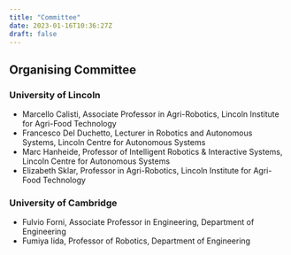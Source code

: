 ```yaml
---
title: "Committee"
date: 2023-01-16T10:36:27Z
draft: false
---
```


## Organising Committee

### University of Lincoln

- Marcello Calisti, Associate Professor in Agri-Robotics, Lincoln Institute for Agri-Food Technology
- Francesco Del Duchetto, Lecturer in Robotics and Autonomous Systems, Lincoln Centre for Autonomous Systems
- Marc Hanheide, Professor of Intelligent Robotics & Interactive Systems, Lincoln Centre for Autonomous Systems
- Elizabeth Sklar, Professor in Agri-Robotics, Lincoln Institute for Agri-Food Technology

### University of Cambridge

- Fulvio Forni, Associate Professor in Engineering, Department of Engineering
- Fumiya Iida, Professor of Robotics, Department of Engineering